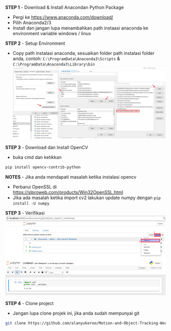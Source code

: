 **STEP 1** - Download & Install Anacondan Python Package
- Pergi ke https://www.anaconda.com/download/
- Pilih Anaconda2/3
- Install dan jangan lupa menambahkan path instaasi anaconda ke environment variable windows / linux

**STEP 2** - Setup Environment
- Copy path instalasi anaconda, sesuaikan folder path instalasi folder anda, contoh:
`` C:\ProgramData\Anaconda3\Scripts `` & `` C:\ProgramData\Anaconda3\Library\bin ``
![Verifikasi](./media/README/environment.png)

**STEP 3** - Download dan Install OpenCV
- buka cmd dan ketikkan
```bash 
pip install opencv-contrib-python
```
**NOTES** - Jika anda mendapati masalah ketika instalasi opencv
- Perbarui OpenSSL di https://slproweb.com/products/Win32OpenSSL.html
- Jika ada masalah ketika import cv2 lakukan update numpy dengan
``
pip install -U numpy
``

**STEP 3** - Verifikasi
![Verifikasi](./media/README/verifikasi1.png)
![Verifikasi](./media/README/verifikasi2.png)

 **STEP 4** - Clone project  
 - Jangan lupa clone projek ini, jika anda sudah mempunyai git 
 ``` bash 
 git clone https://github.com/alanyukeroo/Motion-and-Object-Tracking-Workshop/ 
 ```


